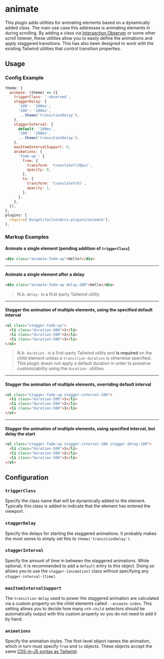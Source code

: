 # animate

This plugin adds utilities for animating elements based on a dynamically added class. The main use case this addresses is animating elements in during scrolling. By adding a class via [Intersection Observer](https://developer.mozilla.org/en-US/docs/Web/API/Intersection_Observer_API) or some other scroll listener, these utilities allow you to easily define the animations and apply staggered transitions. This has also been designed to work with the existing Tailwind utilities that control transition properties.

## Usage

### Config Example

```js
theme: {
  animate: (theme) => ({
    triggerClass: '-observed',
    staggerDelay: {
      '100': '100ms',
      '200': '200ms',
      ...theme('transitionDelay'),
    },
    staggerInterval: {
      default: '100ms',
      '200': '200ms',
      ...theme('transitionDelay'),
    },
    maxItemIntervalSupport: 9,
    animations: {
      'fade-up': {
        from: {
          transform: 'translateY(20px)',
          opacity: 0,
        },
        to: {
          transform: 'translateY(0)',
          opacity: 1,
        },
      },
    },
  }),
},
plugins: [
  require('@viget/tailwindcss-plugins/animate'),
],
```

### Markup Examples

#### Animate a single element (pending addition of `triggerClass`)

```html
<div class="animate-fade-up">Hello!</div>
```

---

#### Animate a single element after a delay
```html
<div class="animate-fade-up delay-200">Hello</div>
```
> N.b. `delay-` is a first-party Tailwind utility

---

#### Stagger the animation of multiple elements, using the specified default interval
```html
<ul class="stagger-fade-up">
  <li class="duration-500">1</li>
  <li class="duration-500">2</li>
  <li class="duration-500">3</li>
</ul>
```
> N.b. `duration-` is a first-party Tailwind utility and **is required** on the child element unless a `transition-duration` is otherwise specified. This plugin doesn not apply a default duration in order to preserve customizability using the `duration-` utilities.

---

#### Stagger the animation of multiple elements, overriding default interval
```html
<ul class="stagger-fade-up stagger-interval-200">
  <li class="duration-500">1</li>
  <li class="duration-500">2</li>
  <li class="duration-500">3</li>
</ul>
```

---

#### Stagger the animation of multiple elements, using specified interval, but delay the start
```html
<ul class="stagger-fade-up stagger-interval-200 stagger-delay-100">
  <li class="duration-500">1</li>
  <li class="duration-500">2</li>
  <li class="duration-500">3</li>
</ul>
```

## Configuration

### `triggerClass`

Specify the class name that will be dynamically added to the element. Typically this class is added to indicate that the element has entered the viewport.

### `staggerDelay`

Specify the delays for starting the staggered animations. It probably makes the most sense to simply set this to `theme('transitionDelay')`.

### `staggerInterval`

Specify the amount of time in between the staggered animations. While optional, it is recommended to add a `default` entry to this object. Doing so allows you to use the `stagger-[animation]` class without specifying any `stagger-interval-[time]`.

### `maxItemIntervalSupport`

The `transition-delay` used to power the staggered animation are calculated via a custom property on the child elements called `--animate-index`. This setting allows you to decide how many `nth-child` selectors should be automatically output with this custom property so you do not need to add it by hand. 

### `animations`

Specify the animation styles. The first-level object names the animation, which in turn must specify `from` and `to` objects. These objects accept the same [CSS-in-JS syntax as Tailwind](https://tailwindcss.com/docs/plugins#css-in-js-syntax).
